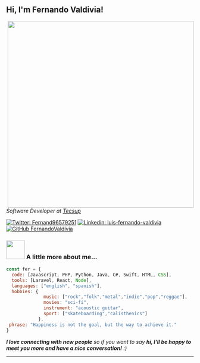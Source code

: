 <h2> Hi, I'm Fernando Valdivia!</h2>
<img align='right' src="https://media.giphy.com/media/KJmbSTSyIzetubNgJ5/giphy.gif" width="500">
<p><em>Software Developer at <a href="https://www.tecsup.edu.pe">Tecsup</a></br>
</em></p>

[![Twitter: Fernand96579251](https://img.shields.io/twitter/follow/Fernand96579251?style=social)](https://twitter.com/Fernand96579251)
[![Linkedin: luis-fernando-valdivia](https://img.shields.io/badge/-FernandoValdivia-blue?style=flat-square&logo=Linkedin&logoColor=white&link=https://www.linkedin.com/in/luis-fernando-valdivia/)](https://www.linkedin.com/in/luis-fernando-valdivia/)
[![GitHub FernandoValdivia](https://img.shields.io/github/followers/FernandoValdivia?label=follow&style=social)](https://github.com/FernandoValdivia)


### <img src="https://media.giphy.com/media/VgCDAzcKvsR6OM0uWg/giphy.gif" width="50"> A little more about me...  

```javascript
const fer = {
  code: [Javascript, PHP, Python, Java, C#, Swift, HTML, CSS],
  tools: [Laravel, React, Node],
  languages: ["english", "spanish"],
  hobbies: {
              music: ["rock","folk","metal","indie","pop","reggae"],
              movies: "sci-fi",
              instrument: "acoustic guitar",
              sport: ["skateboarding","calisthenics"]
            },
 phrase: "Happiness is not the goal, but the way to achieve it."
}
```

<em><b>I love connecting with new people</b> so if you want to say <b>hi, I'll be happy to meet you more and have a nice conversation!</b> :)</em>

---
